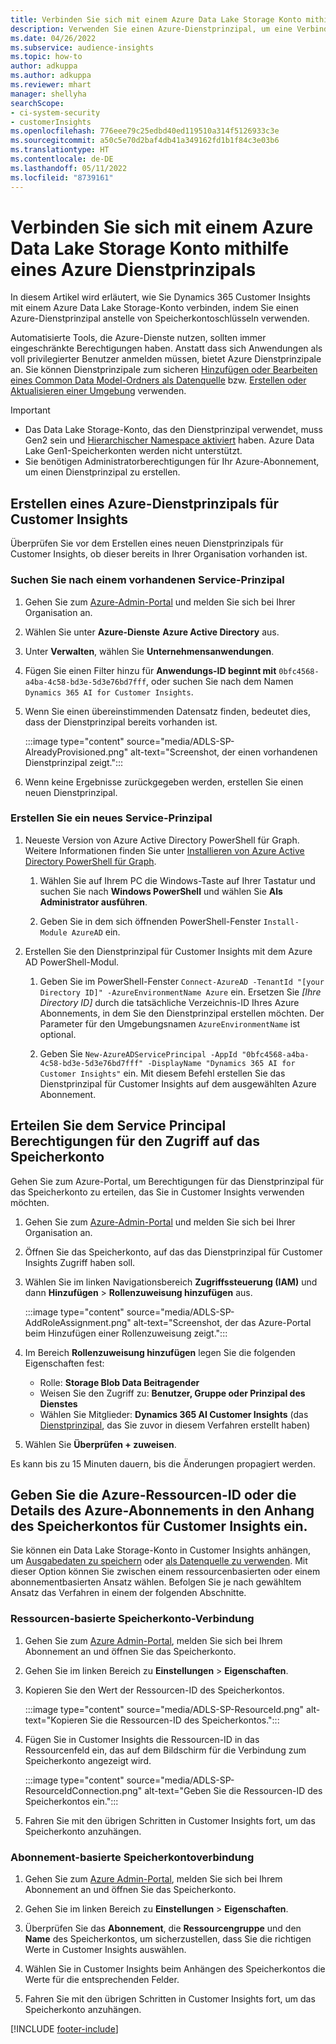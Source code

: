 ```yaml
---
title: Verbinden Sie sich mit einem Azure Data Lake Storage Konto mithilfe eines Dienstprinzipals
description: Verwenden Sie einen Azure-Dienstprinzipal, um eine Verbindung zu Ihrem eigenen Data Lake herzustellen.
ms.date: 04/26/2022
ms.subservice: audience-insights
ms.topic: how-to
author: adkuppa
ms.author: adkuppa
ms.reviewer: mhart
manager: shellyha
searchScope:
- ci-system-security
- customerInsights
ms.openlocfilehash: 776eee79c25edbd40ed119510a314f5126933c3e
ms.sourcegitcommit: a50c5e70d2baf4db41a349162fd1b1f84c3e03b6
ms.translationtype: HT
ms.contentlocale: de-DE
ms.lasthandoff: 05/11/2022
ms.locfileid: "8739161"
---
```

# <a name="connect-to-an-azure-data-lake-storage-account-by-using-an-azure-service-principal"></a>Verbinden Sie sich mit einem Azure Data Lake Storage Konto mithilfe eines Azure Dienstprinzipals

In diesem Artikel wird erläutert, wie Sie Dynamics 365 Customer Insights mit einem Azure Data Lake Storage-Konto verbinden, indem Sie einen Azure-Dienstprinzipal anstelle von Speicherkontoschlüsseln verwenden. 

Automatisierte Tools, die Azure-Dienste nutzen, sollten immer eingeschränkte Berechtigungen haben. Anstatt dass sich Anwendungen als voll privilegierter Benutzer anmelden müssen, bietet Azure Dienstprinzipale an. Sie können Dienstprinzipale zum sicheren [Hinzufügen oder Bearbeiten eines Common Data Model-Ordners als Datenquelle](connect-common-data-model.md) bzw. [Erstellen oder Aktualisieren einer Umgebung](create-environment.md) verwenden.

> [!IMPORTANT]
> - Das Data Lake Storage-Konto, das den Dienstprinzipal verwendet, muss Gen2 sein und [Hierarchischer Namespace aktiviert](/azure/storage/blobs/data-lake-storage-namespace) haben. Azure Data Lake Gen1-Speicherkonten werden nicht unterstützt.
> - Sie benötigen Administratorberechtigungen für Ihr Azure-Abonnement, um einen Dienstprinzipal zu erstellen.

## <a name="create-an-azure-service-principal-for-customer-insights"></a>Erstellen eines Azure-Dienstprinzipals für Customer Insights

Überprüfen Sie vor dem Erstellen eines neuen Dienstprinzipals für Customer Insights, ob dieser bereits in Ihrer Organisation vorhanden ist.

### <a name="look-for-an-existing-service-principal"></a>Suchen Sie nach einem vorhandenen Service-Prinzipal

1. Gehen Sie zum [Azure-Admin-Portal](https://portal.azure.com) und melden Sie sich bei Ihrer Organisation an.

2. Wählen Sie unter **Azure-Dienste** **Azure Active Directory** aus.

3. Unter **Verwalten**, wählen Sie **Unternehmensanwendungen**.

4. Fügen Sie einen Filter hinzu für **Anwendungs-ID beginnt mit** `0bfc4568-a4ba-4c58-bd3e-5d3e76bd7fff`, oder suchen Sie nach dem Namen `Dynamics 365 AI for Customer Insights`.

5. Wenn Sie einen übereinstimmenden Datensatz finden, bedeutet dies, dass der Dienstprinzipal bereits vorhanden ist. 
   
   :::image type="content" source="media/ADLS-SP-AlreadyProvisioned.png" alt-text="Screenshot, der einen vorhandenen Dienstprinzipal zeigt.":::
   
6. Wenn keine Ergebnisse zurückgegeben werden, erstellen Sie einen neuen Dienstprinzipal.

### <a name="create-a-new-service-principal"></a>Erstellen Sie ein neues Service-Prinzipal

1. Neueste Version von Azure Active Directory PowerShell für Graph. Weitere Informationen finden Sie unter [Installieren von Azure Active Directory PowerShell für Graph](/powershell/azure/active-directory/install-adv2).

   1. Wählen Sie auf Ihrem PC die Windows-Taste auf Ihrer Tastatur und suchen Sie nach **Windows PowerShell** und wählen Sie **Als Administrator ausführen**.
   
   1. Geben Sie in dem sich öffnenden PowerShell-Fenster `Install-Module AzureAD` ein.

2. Erstellen Sie den Dienstprinzipal für Customer Insights mit dem Azure AD PowerShell-Modul.

   1. Geben Sie im PowerShell-Fenster `Connect-AzureAD -TenantId "[your Directory ID]" -AzureEnvironmentName Azure` ein. Ersetzen Sie *[Ihre Directory ID]* durch die tatsächliche Verzeichnis-ID Ihres Azure Abonnements, in dem Sie den Dienstprinzipal erstellen möchten. Der Parameter für den Umgebungsnamen `AzureEnvironmentName` ist optional.
  
   1. Geben Sie `New-AzureADServicePrincipal -AppId "0bfc4568-a4ba-4c58-bd3e-5d3e76bd7fff" -DisplayName "Dynamics 365 AI for Customer Insights"` ein. Mit diesem Befehl erstellen Sie das Dienstprinzipal für Customer Insights auf dem ausgewählten Azure Abonnement. 

## <a name="grant-permissions-to-the-service-principal-to-access-the-storage-account"></a>Erteilen Sie dem Service Principal Berechtigungen für den Zugriff auf das Speicherkonto

Gehen Sie zum Azure-Portal, um Berechtigungen für das Dienstprinzipal für das Speicherkonto zu erteilen, das Sie in Customer Insights verwenden möchten.

1. Gehen Sie zum [Azure-Admin-Portal](https://portal.azure.com) und melden Sie sich bei Ihrer Organisation an.

1. Öffnen Sie das Speicherkonto, auf das das Dienstprinzipal für Customer Insights Zugriff haben soll.

1. Wählen Sie im linken Navigationsbereich **Zugriffssteuerung (IAM)** und dann **Hinzufügen** >  **Rollenzuweisung hinzufügen** aus.

   :::image type="content" source="media/ADLS-SP-AddRoleAssignment.png" alt-text="Screenshot, der das Azure-Portal beim Hinzufügen einer Rollenzuweisung zeigt.":::

1. Im Bereich **Rollenzuweisung hinzufügen** legen Sie die folgenden Eigenschaften fest:
   - Rolle: **Storage Blob Data Beitragender**
   - Weisen Sie den Zugriff zu: **Benutzer, Gruppe oder Prinzipal des Dienstes**
   - Wählen Sie Mitglieder: **Dynamics 365 AI Customer Insights** (das [Dienstprinzipal](#create-a-new-service-principal), das Sie zuvor in diesem Verfahren erstellt haben)

1.  Wählen Sie **Überprüfen + zuweisen**.

Es kann bis zu 15 Minuten dauern, bis die Änderungen propagiert werden.

## <a name="enter-the-azure-resource-id-or-the-azure-subscription-details-in-the-storage-account-attachment-to-customer-insights"></a>Geben Sie die Azure-Ressourcen-ID oder die Details des Azure-Abonnements in den Anhang des Speicherkontos für Customer Insights ein.

Sie können ein Data Lake Storage-Konto in Customer Insights anhängen, um [Ausgabedaten zu speichern](manage-environments.md) oder [als Datenquelle zu verwenden](connect-dataverse-managed-lake.md). Mit dieser Option können Sie zwischen einem ressourcenbasierten oder einem abonnementbasierten Ansatz wählen. Befolgen Sie je nach gewähltem Ansatz das Verfahren in einem der folgenden Abschnitte.

### <a name="resource-based-storage-account-connection"></a>Ressourcen-basierte Speicherkonto-Verbindung

1. Gehen Sie zum [Azure Admin-Portal](https://portal.azure.com), melden Sie sich bei Ihrem Abonnement an und öffnen Sie das Speicherkonto.

1. Gehen Sie im linken Bereich zu **Einstellungen** > **Eigenschaften**.

1. Kopieren Sie den Wert der Ressourcen-ID des Speicherkontos.

   :::image type="content" source="media/ADLS-SP-ResourceId.png" alt-text="Kopieren Sie die Ressourcen-ID des Speicherkontos.":::

1. Fügen Sie in Customer Insights die Ressourcen-ID in das Ressourcenfeld ein, das auf dem Bildschirm für die Verbindung zum Speicherkonto angezeigt wird.

   :::image type="content" source="media/ADLS-SP-ResourceIdConnection.png" alt-text="Geben Sie die Ressourcen-ID des Speicherkontos ein.":::   

1. Fahren Sie mit den übrigen Schritten in Customer Insights fort, um das Speicherkonto anzuhängen.

### <a name="subscription-based-storage-account-connection"></a>Abonnement-basierte Speicherkontoverbindung

1. Gehen Sie zum [Azure Admin-Portal](https://portal.azure.com), melden Sie sich bei Ihrem Abonnement an und öffnen Sie das Speicherkonto.

1. Gehen Sie im linken Bereich zu **Einstellungen** > **Eigenschaften**.

1. Überprüfen Sie das **Abonnement**, die **Ressourcengruppe** und den **Name** des Speicherkontos, um sicherzustellen, dass Sie die richtigen Werte in Customer Insights auswählen.

1. Wählen Sie in Customer Insights beim Anhängen des Speicherkontos die Werte für die entsprechenden Felder.

1. Fahren Sie mit den übrigen Schritten in Customer Insights fort, um das Speicherkonto anzuhängen.


[!INCLUDE [footer-include](includes/footer-banner.md)]